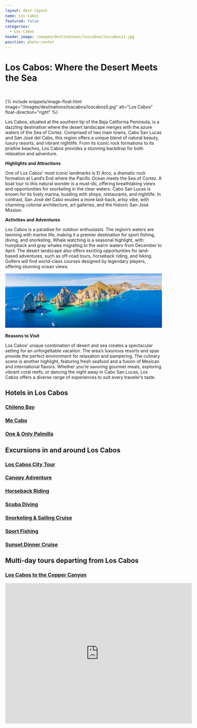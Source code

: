 ```yaml
---
layout: dest-layout
name: Los Cabos
featured: false
categories:
  - Los-Cabos
header_image: /images/destinations/loscabos/loscabos11.jpg
position: photo-center
---
```

# **Los Cabos: Where the Desert Meets the Sea**

&nbsp;

{% include snippets/image-float.html image="/images/destinations/loscabos/loscabos5.jpg" alt="Los Cabos" float-direction="right" %}

Los Cabos, situated at the southern tip of the Baja California Peninsula, is a dazzling destination where the desert landscape merges with the azure waters of the Sea of Cortez. Comprised of two main towns, Cabo San Lucas and San José del Cabo, this region offers a unique blend of natural beauty, luxury resorts, and vibrant nightlife. From its iconic rock formations to its pristine beaches, Los Cabos provides a stunning backdrop for both relaxation and adventure.

**Highlights and Attractions**

One of Los Cabos’ most iconic landmarks is El Arco, a dramatic rock formation at Land’s End where the Pacific Ocean meets the Sea of Cortez. A boat tour to this natural wonder is a must-do, offering breathtaking views and opportunities for snorkeling in the clear waters. Cabo San Lucas is known for its lively marina, bustling with shops, restaurants, and nightlife. In contrast, San José del Cabo exudes a more laid-back, artsy vibe, with charming colonial architecture, art galleries, and the historic San José Mission.

**Activities and Adventures**

Los Cabos is a paradise for outdoor enthusiasts. The region’s waters are teeming with marine life, making it a premier destination for sport fishing, diving, and snorkeling. Whale watching is a seasonal highlight, with humpback and gray whales migrating to the warm waters from December to April. The desert landscape also offers exciting opportunities for land-based adventures, such as off-road tours, horseback riding, and hiking. Golfers will find world-class courses designed by legendary players, offering stunning ocean views.

![Los Cabos](/images/destinations/loscabos/loscabos12.jpg)

**Reasons to Visit**

Los Cabos’ unique combination of desert and sea creates a spectacular setting for an unforgettable vacation. The area’s luxurious resorts and spas provide the perfect environment for relaxation and pampering. The culinary scene is another highlight, featuring fresh seafood and a fusion of Mexican and international flavors. Whether you’re savoring gourmet meals, exploring vibrant coral reefs, or dancing the night away in Cabo San Lucas, Los Cabos offers a diverse range of experiences to suit every traveler’s taste.

## Hotels in Los Cabos

<section class='grid'>
<div class="col-3_sm-4_xs-6 padded-1">
    <a href="/hotels/chilenobay">
        <div class="bg-image square" style="background-image:url('/images/hotels/chilenobay/chilenobay1.webp')">  </div>
        <h3 class='center'>Chileno Bay</h3>        
    </a>  
</div>

<div class="col-3_sm-4_xs-6 padded-1">
    <a href="/hotels/mecabo">
        <div class="bg-image square" style="background-image:url('/images/hotels/mecabo/mecabo1.jpg')">  </div>
        <h3 class='center'>Me Cabo</h3>        
    </a>  
</div>

<div class="col-3_sm-4_xs-6 padded-1">
    <a href="/hotels/onepalmilla">
        <div class="bg-image square" style="background-image:url('/images/hotels/onepalmilla/onepalmilla7.jpg')">  </div>
        <h3 class='center'>One & Only Palmilla</h3>        
    </a>  
</div>

</section>


## Excursions in and around Los Cabos

<section class='grid'>
<div class="col-3_sm-4_xs-6 padded-1">
    <a href="/excursions/caboscityexc">
        <div class="bg-image square" style="background-image:url('/images/destinations/loscabos/loscabos2.jpg')">  </div>
        <h3 class='center'>Los Cabos City Tour</h3>        
    </a>  
</div>

<div class="col-3_sm-4_xs-6 padded-1">
    <a href="/excursions/canopyexc">
        <div class="bg-image square" style="background-image:url('/images/destinations/loscabos/loscabos5.jpg')">  </div>
        <h3 class='center'>Canopy Adventure</h3>        
    </a>  
</div>

<div class="col-3_sm-4_xs-6 padded-1">
    <a href="/excursions/horseexc">
        <div class="bg-image square" style="background-image:url('/images/destinations/loscabos/loscabos8.jpg')">  </div>
        <h3 class='center'>Horseback Riding</h3>        
    </a>  
</div>

<div class="col-3_sm-4_xs-6 padded-1">
    <a href="/excursions/lcdivingexc">
        <div class="bg-image square" style="background-image:url('/images/destinations/cancun/cancun6.jpg')">  </div>
        <h3 class='center'>Scuba Diving</h3>        
    </a>  
</div>

<div class="col-3_sm-4_xs-6 padded-1">
    <a href="/excursions/snorkelexc">
        <div class="bg-image square" style="background-image:url('/images/destinations/loscabos/loscabos9.jpg')">  </div>
        <h3 class='center'>Snorkeling & Sailing Cruise</h3>        
    </a>  
</div>

<div class="col-3_sm-4_xs-6 padded-1">
    <a href="/excursions/sportfishexc">
        <div class="bg-image square" style="background-image:url('/images/destinations/loscabos/loscabos2.jpg')">  </div>
        <h3 class='center'>Sport Fishing</h3>        
    </a>  
</div>

<div class="col-3_sm-4_xs-6 padded-1">
    <a href="/excursions/sunsetdinnerexc">
        <div class="bg-image square" style="background-image:url('/images/destinations/loscabos/loscabos5.jpg')">  </div>
        <h3 class='center'>Sunset Dinner Cruise</h3>        
    </a>  
</div>


</section>

## Multi-day tours departing from Los Cabos
<section class='grid'>
<div class="col-3_sm-4_xs-6 padded-1">
    <a href="/tours/caboscop">
        <div class="bg-image square" style="background-image:url('/images/destinations/chihuahua/chihuahua7.jpg')">  </div>
        <h3 class='center'>Los Cabos to the Copper Canyon</h3>        
    </a>  
</div>


<div class='map-container center margin-1'>

<iframe src="https://www.google.com/maps/embed?pb=!1m18!1m12!1m3!1d117582.22884997494!2d-109.9714127167274!3d22.9338458360861!2m3!1f0!2f0!3f0!3m2!1i1024!2i768!4f13.1!3m3!1m2!1s0x86af4af389e508a1%3A0x4ba4df62c1a2b868!2sCabo%20San%20Lucas%2C%20B.C.S.%2C%20M%C3%A9xico!5e0!3m2!1ses!2ses!4v1739389379278!5m2!1ses!2ses" width="600" height="450" style="border:0;" allowfullscreen="" loading="lazy" referrerpolicy="no-referrer-when-downgrade"></iframe>
</div>
</section>